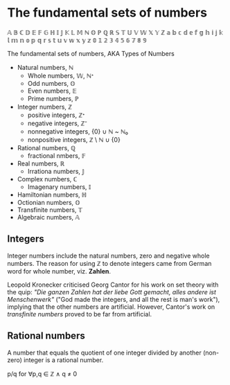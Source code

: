 # The fundamental sets of numbers

𝔸 𝔹 ℂ 𝔻 𝔼 𝔽 𝔾 ℍ 𝕀 𝕁 𝕂 𝕃 𝕄 ℕ 𝕆 ℙ ℚ ℝ 𝕊 𝕋 𝕌 𝕍 𝕎 𝕏 𝕐 ℤ​
𝕒 𝕓 𝕔 𝕕 𝕖 𝕗 𝕘 𝕙 𝕚 𝕛 𝕜 𝕝 𝕞 𝕟 𝕠 𝕡 𝕢 𝕣 𝕤 𝕥 𝕦 𝕧 𝕨 𝕩 𝕪 𝕫
𝟘 𝟙 𝟚 𝟛 𝟜 𝟝 𝟞 𝟟 𝟠 𝟡

The fundamental sets of numbers, AKA Types of Numbers
* Natural numbers, ℕ
  - Whole numbers, 𝕎, ℕᐩ
  - Odd numbers, 𝕆
  - Even numbers, 𝔼
  - Prime numbers, ℙ
* Integer numbers, ℤ
  - positive integers, ℤᐩ
  - negative integers, ℤ⁻
  - nonnegative integers, {0} ∪ ℕ ~ ℕ₀
  - nonpositive integers, ℤ \ ℕ ∪ {0}
* Rational numbers, ℚ
  - fractional nmbers, 𝔽
* Real numbers, ℝ
  - Irrationa numbers, 𝕁
* Complex numbers, ℂ
  - Imagenary numbers, 𝕀
* Hamiltonian numbers, ℍ
* Octionian numbers, 𝕆
* Transfinite numbers, 𝕋
* Algebraic numbers, 𝔸




## Integers

Integer numbers include the natural numbers, zero and negative whole numbers. The reason for using ℤ to denote integers came from German word for whole number, viz. **Zahlen**.

Leopold Kronecker criticised Georg Cantor for his work on set theory with the quip: *"Die ganzen Zahlen hat der liebe Gott gemacht, alles andere ist Menschenwerk"* ("God made the integers, and all the rest is man's work"), implying that the other numbers are artificial. However, Cantor's work on *transfinite numbers* proved to be far from artificial.

## Rational numbers

A number that equals the quotient of one integer divided by another (non-zero)
integer is a rational number.

p/q for ∀p,q ∈ ℤ ∧ q ≠ 0
